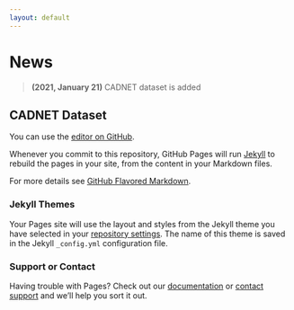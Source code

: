 ```yaml
---
layout: default
---
```



# News

> **(2021, January 21)** CADNET dataset is added 

## CADNET Dataset

You can use the [editor on GitHub](https://github.com/bharadwaj-manda/CADNET_Dataset/edit/gh-pages/index.md).

Whenever you commit to this repository, GitHub Pages will run [Jekyll](https://jekyllrb.com/) to rebuild the pages in your site, from the content in your Markdown files.

For more details see [GitHub Flavored Markdown](https://guides.github.com/features/mastering-markdown/).

### Jekyll Themes

Your Pages site will use the layout and styles from the Jekyll theme you have selected in your [repository settings](https://github.com/bharadwaj-manda/CADNET_Dataset/settings/pages). The name of this theme is saved in the Jekyll `_config.yml` configuration file.

### Support or Contact

Having trouble with Pages? Check out our [documentation](https://docs.github.com/categories/github-pages-basics/) or [contact support](https://support.github.com/contact) and we’ll help you sort it out.
